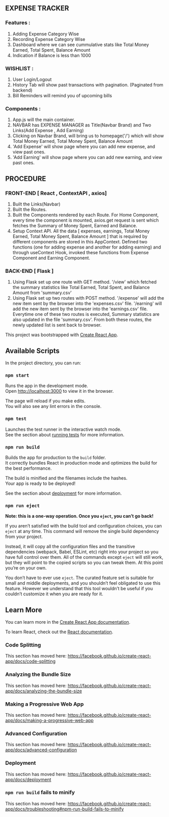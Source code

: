 ## EXPENSE TRACKER

### Features : 
1. Adding Expense Category Wise 
2. Recording Expense Category Wise 
3. Dashboard where we can see cummulative stats like Total Money Earned, Total Spent, Balance Amount
4. Indication if Balance is less than 1000

### WISHLIST : 
1. User Login/Logout
2. History Tab will show past transactions with pagination. (Paginated from backend)
3. Bill Reminders will remind you of upcoming bills

### Components : 
1. App.js will the main container.
2. NAVBAR has EXPENSE MANAGER as Title(Navbar Brand) and Two Links(Add Expense , Add Earning)
3. Clicking on Navbar Brand, will bring us to homepage('/') which will show Total Money Earned, Total Money Spent, Balance Amount 
4. 'Add Expense' will show page where you can add new expense, and view past ones.
5. 'Add Earning' will show page where you can add new earning, and view past ones. 

## PROCEDURE 

### FRONT-END [ React , ContextAPI , axios]
1. Built the Links(Navbar)
2. Built the Routes.
3. Built the Components rendered by each Route. For Home Component, every time the component is mounted, axios.get request is sent which fetches the Summary of Money Spent, Earned and Balance. 
4. Setup Context API. All the data [ expenses, earnings, Total Money Earned, Total Money Spent, Balance Amount ] that is required by different components are stored in this AppContext. Defined two functions (one for adding expense and another for adding earning) and through useContext Hook, invoked these functions from Expense Component and Earning Component. 

### BACK-END [ Flask ]
1. Using Flask set up one route with GET method. '/view' which fetched the summary statistics like Total Earned, Total Spent, and Balance Amount from 'summary.csv'
2. Using Flask set up two routes with POST method. '/expense' will add the new item sent by the browser into the 'expenses.csv' file. '/earning' will add the new item sent by the browser into the 'earnings.csv' file. Everytime one of these two routes is executed, Summary statistics are also updated in the file 'summary.csv'. From both these routes, the newly updated list is sent back to browser. 



This project was bootstrapped with [Create React App](https://github.com/facebook/create-react-app).

## Available Scripts

In the project directory, you can run:

### `npm start`

Runs the app in the development mode.<br />
Open [http://localhost:3000](http://localhost:3000) to view it in the browser.

The page will reload if you make edits.<br />
You will also see any lint errors in the console.

### `npm test`

Launches the test runner in the interactive watch mode.<br />
See the section about [running tests](https://facebook.github.io/create-react-app/docs/running-tests) for more information.

### `npm run build`

Builds the app for production to the `build` folder.<br />
It correctly bundles React in production mode and optimizes the build for the best performance.

The build is minified and the filenames include the hashes.<br />
Your app is ready to be deployed!

See the section about [deployment](https://facebook.github.io/create-react-app/docs/deployment) for more information.

### `npm run eject`

**Note: this is a one-way operation. Once you `eject`, you can’t go back!**

If you aren’t satisfied with the build tool and configuration choices, you can `eject` at any time. This command will remove the single build dependency from your project.

Instead, it will copy all the configuration files and the transitive dependencies (webpack, Babel, ESLint, etc) right into your project so you have full control over them. All of the commands except `eject` will still work, but they will point to the copied scripts so you can tweak them. At this point you’re on your own.

You don’t have to ever use `eject`. The curated feature set is suitable for small and middle deployments, and you shouldn’t feel obligated to use this feature. However we understand that this tool wouldn’t be useful if you couldn’t customize it when you are ready for it.

## Learn More

You can learn more in the [Create React App documentation](https://facebook.github.io/create-react-app/docs/getting-started).

To learn React, check out the [React documentation](https://reactjs.org/).

### Code Splitting

This section has moved here: https://facebook.github.io/create-react-app/docs/code-splitting

### Analyzing the Bundle Size

This section has moved here: https://facebook.github.io/create-react-app/docs/analyzing-the-bundle-size

### Making a Progressive Web App

This section has moved here: https://facebook.github.io/create-react-app/docs/making-a-progressive-web-app

### Advanced Configuration

This section has moved here: https://facebook.github.io/create-react-app/docs/advanced-configuration

### Deployment

This section has moved here: https://facebook.github.io/create-react-app/docs/deployment

### `npm run build` fails to minify

This section has moved here: https://facebook.github.io/create-react-app/docs/troubleshooting#npm-run-build-fails-to-minify
